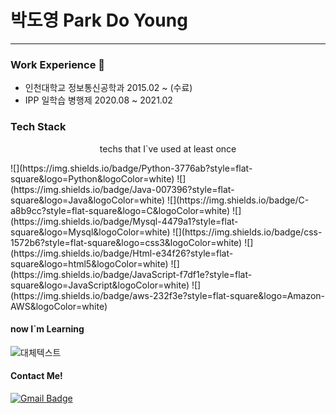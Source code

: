 # 박도영 Park Do Young   
  
---

### Work Experience 👀
- 인천대학교 정보통신공학과 2015.02 ~ (수료)
- IPP 일학습 병행제 2020.08 ~ 2021.02

###  Tech Stack 

<p align="center">
techs that I`ve used at least once
</p>
![](https://img.shields.io/badge/Python-3776ab?style=flat-square&logo=Python&logoColor=white) ![](https://img.shields.io/badge/Java-007396?style=flat-square&logo=Java&logoColor=white)  ![](https://img.shields.io/badge/C-a8b9cc?style=flat-square&logo=C&logoColor=white) ![](https://img.shields.io/badge/Mysql-4479a1?style=flat-square&logo=Mysql&logoColor=white) ![](https://img.shields.io/badge/css-1572b6?style=flat-square&logo=css3&logoColor=white) ![](https://img.shields.io/badge/Html-e34f26?style=flat-square&logo=html5&logoColor=white) ![](https://img.shields.io/badge/JavaScript-f7df1e?style=flat-square&logo=JavaScript&logoColor=white) ![](https://img.shields.io/badge/aws-232f3e?style=flat-square&logo=Amazon-AWS&logoColor=white)


#### now I`m Learning  
![대체텍스트](https://img.shields.io/badge/SpringBoot-6db33f?style=flat-square&logo=Spring&logoColor=white "스프링부트")


#### Contact Me!    
[![Gmail Badge](https://img.shields.io/badge/Gmail-d14836?style=flat-square&logo=Gmail&logoColor=white&link=mailto:ehdud5578@gamil.com)](mailto:ehdud5578@gmail.com)
